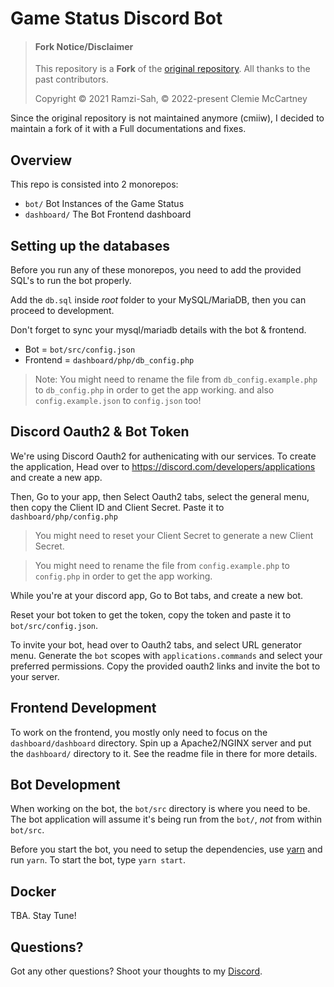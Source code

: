 # Game Status Discord Bot

> #### Fork Notice/Disclaimer
>
> This repository is a **Fork** of the [original repository](https://github.com/Ramzi-Sah/game-status-discordbot).  All thanks to the past contributors.
>
> Copyright © 2021 Ramzi-Sah, © 2022-present Clemie McCartney

Since the original repository is not maintained anymore (cmiiw), I decided to maintain a fork of it with a Full documentations and fixes.

## Overview

This repo is consisted into 2 monorepos:

- `bot/`  Bot Instances of the Game Status
- `dashboard/`  The Bot Frontend dashboard

## Setting up the databases

Before you run any of these monorepos, you need to add the provided SQL's to run the bot properly.

Add the `db.sql` inside *root* folder to your MySQL/MariaDB, then you can proceed to development.

Don't forget to sync your mysql/mariadb details with the bot & frontend.

- Bot = `bot/src/config.json`
- Frontend = `dashboard/php/db_config.php`

> Note: You might need to rename the file from `db_config.example.php` to `db_config.php` in order to get the app working. and also `config.example.json` to `config.json` too!

## Discord Oauth2 & Bot Token

We're using Discord Oauth2 for authenicating with our services. To create the application, Head over to https://discord.com/developers/applications and create a new app.

Then, Go to your app, then Select Oauth2 tabs, select the general menu, then copy the Client ID and Client Secret. Paste it to `dashboard/php/config.php`

> You might need to reset your Client Secret to generate a new Client Secret.

> You might need to rename the file from `config.example.php` to `config.php` in order to get the app working.

While you're at your discord app, Go to Bot tabs, and create a new bot.

Reset your bot token to get the token, copy the token and paste it to `bot/src/config.json`.

To invite your bot, head over to Oauth2 tabs, and select URL generator menu. Generate the `bot` scopes with `applications.commands` and select your preferred permissions. Copy the provided oauth2 links and invite the bot to your server.

## Frontend Development

To work on the frontend, you mostly only need to focus on the `dashboard/dashboard` directory. Spin up a Apache2/NGINX server and put the `dashboard/` directory to it. See the readme file in there for more details.

## Bot Development

When working on the bot, the `bot/src` directory is where you need to be. The bot application will assume it's being run from the `bot/`, _not_ from within `bot/src`.

Before you start the bot, you need to setup the dependencies, use [yarn](https://yarnpkg.com/) and run
`yarn`. To start the bot, type `yarn start`.

## Docker

TBA. Stay Tune!

## Questions?

Got any other questions? Shoot your thoughts to my [Discord](https://discord.com/users/351150966948757504).
